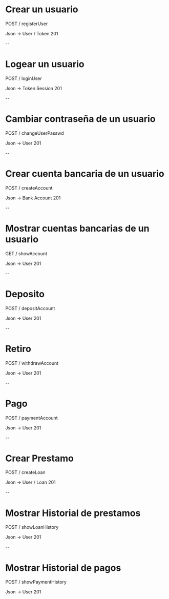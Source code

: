 # Crear un usuario 

 POST / registerUser

  Json ->  User / Token 201

--
# Logear un usuario 

 POST / loginUser

  Json ->  Token Session 201

--
# Cambiar contraseña de un usuario 

 POST / changeUserPasswd

  Json ->  User 201

--
# Crear cuenta bancaria de un usuario

 POST / createAccount

  Json ->  Bank Account 201

--
# Mostrar cuentas bancarias de un usuario

 GET / showAccount

  Json ->  User 201

--
# Deposito

 POST / depositAccount

  Json ->  User 201

--
# Retiro

 POST / withdrawAccount

  Json ->  User 201

--
# Pago

 POST / paymentAccount

  Json ->  User 201

--
# Crear Prestamo

 POST / createLoan

  Json ->  User / Loan 201

--
# Mostrar Historial de prestamos

 POST / showLoanHistory

  Json ->  User 201

--
# Mostrar Historial de pagos

 POST / showPaymentHistory

  Json ->  User 201
